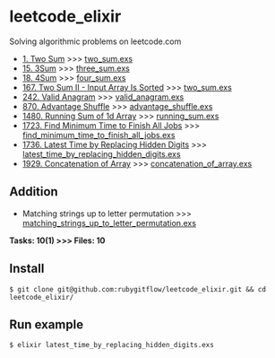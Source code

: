# leetcode_elixir
Solving algorithmic problems on leetcode.com

- [1. Two Sum](https://leetcode.com/problems/two-sum/) >>> [two_sum.exs](https://github.com/rubygitflow/leetcode_elixir/blob/master/two_sum.exs)
- [15. 3Sum](https://leetcode.com/problems/3sum/) >>> [three_sum.exs](https://github.com/rubygitflow/leetcode_elixir/blob/master/three_sum.exs)
- [18. 4Sum](https://leetcode.com/problems/4sum/) >>> [four_sum.exs](https://github.com/rubygitflow/leetcode_elixir/blob/master/four_sum.exs)
- [167. Two Sum II - Input Array Is Sorted](https://leetcode.com/problems/two-sum-ii-input-array-is-sorted/) >>> [two_sum.exs](https://github.com/rubygitflow/leetcode_elixir/blob/master/two_sum.exs)
- [242. Valid Anagram](https://leetcode.com/problems/valid-anagram/) >>> [valid_anagram.exs](https://github.com/rubygitflow/leetcode_elixir/blob/master/valid_anagram.exs)
- [870. Advantage Shuffle](https://leetcode.com/problems/advantage-shuffle/) >>> [advantage_shuffle.exs](https://github.com/rubygitflow/leetcode_elixir/blob/master/advantage_shuffle.exs)
- [1480. Running Sum of 1d Array](https://leetcode.com/problems/running-sum-of-1d-array/) >>> [running_sum.exs](https://github.com/rubygitflow/leetcode_elixir/blob/master/running_sum.exs)
- [1723. Find Minimum Time to Finish All Jobs](https://leetcode.com/problems/find-minimum-time-to-finish-all-jobs/) >>> [find_minimum_time_to_finish_all_jobs.exs](https://github.com/rubygitflow/leetcode_elixir/blob/master/find_minimum_time_to_finish_all_jobs.exs)
- [1736. Latest Time by Replacing Hidden Digits](https://leetcode.com/problems/latest-time-by-replacing-hidden-digits/) >>> [latest_time_by_replacing_hidden_digits.exs](https://github.com/rubygitflow/leetcode_elixir/blob/master/latest_time_by_replacing_hidden_digits.exs)
- [1929. Concatenation of Array](https://leetcode.com/problems/concatenation-of-array/) >>> [concatenation_of_array.exs](https://github.com/rubygitflow/leetcode_elixir/blob/master/concatenation_of_array.exs)

## Addition
- Matching strings up to letter permutation >>> [matching_strings_up_to_letter_permutation.exs](https://github.com/rubygitflow/leetcode_elixir/blob/master/matching_strings_up_to_letter_permutation.exs)

**Tasks: 10(1)  >>> Files: 10**

## Install
```shell
$ git clone git@github.com:rubygitflow/leetcode_elixir.git && cd leetcode_elixir/
```

## Run example
```shell
$ elixir latest_time_by_replacing_hidden_digits.exs
```
